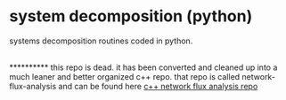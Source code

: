 system decomposition (python)
===

systems decomposition routines coded in python.
<br /><br/>
<p>********** this repo is dead.  it has been converted and cleaned up into a much leaner and better organized c++ repo.  that repo is called network-flux-analysis and can be found here <a href="https://github.com/davidluper/network-flux-analysis">c++ network flux analysis repo</a>
